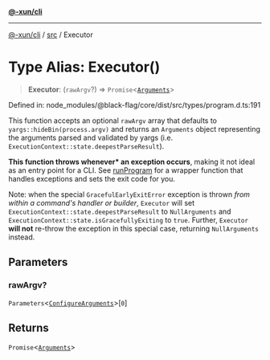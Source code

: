 [**@-xun/cli**](../../README.md)

***

[@-xun/cli](../../README.md) / [src](../README.md) / Executor

# Type Alias: Executor()

> **Executor**: (`rawArgv`?) => `Promise`\<[`Arguments`](Arguments.md)\>

Defined in: node\_modules/@black-flag/core/dist/src/types/program.d.ts:191

This function accepts an optional `rawArgv` array that defaults to
`yargs::hideBin(process.argv)` and returns an `Arguments` object representing
the arguments parsed and validated by yargs (i.e.
`ExecutionContext::state.deepestParseResult`).

**This function throws whenever\* an exception occurs**, making it not ideal
as an entry point for a CLI. See [runProgram](../functions/runProgram.md) for a wrapper function
that handles exceptions and sets the exit code for you.

Note: when the special `GracefulEarlyExitError` exception is thrown _from
within a command's handler or builder_, `Executor` will set
`ExecutionContext::state.deepestParseResult` to `NullArguments` and
`ExecutionContext::state.isGracefullyExiting` to `true`. Further, `Executor`
**will not** re-throw the exception in this special case, returning
`NullArguments` instead.

## Parameters

### rawArgv?

`Parameters`\<[`ConfigureArguments`](ConfigureArguments.md)\>\[`0`\]

## Returns

`Promise`\<[`Arguments`](Arguments.md)\>
